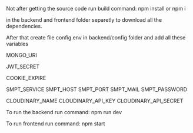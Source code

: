 Not after getting the source code run build command: npm install or npm i

in the backend and frontend folder separetly to download all the dependencies.

After that create file config.env in backend/config folder and add all these variables

MONGO_URI

JWT_SECRET

COOKIE_EXPIRE

SMPT_SERVICE SMPT_HOST SMPT_PORT SMPT_MAIL SMPT_PASSWORD

CLOUDINARY_NAME CLOUDINARY_API_KEY CLOUDINARY_API_SECRET

To run the backend run command: npm run dev

To run frontend run command: npm start
